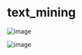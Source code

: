 # text_mining


![image](https://github.com/user-attachments/assets/d496a749-fe09-4c43-8b34-414969d6467c)

![image](https://github.com/user-attachments/assets/59c9121b-9e67-40eb-99b0-d73b928f90d7)

